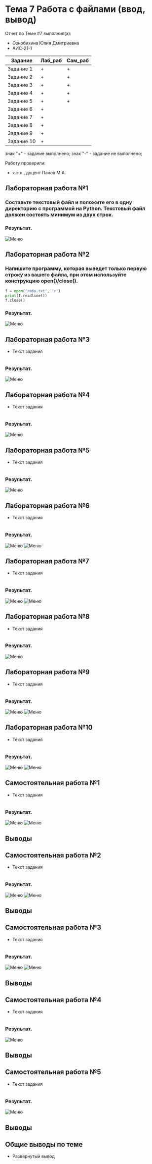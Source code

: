 # Тема 7 Работа с файлами (ввод, вывод)
Отчет по Теме #7 выполнил(а):
- Ознобихина Юлия Дмитриевна
- АИС-21-1

| Задание | Лаб_раб | Сам_раб |
| ------ | ------ | ------ |
| Задание 1 | + | + |
| Задание 2 | + | + |
| Задание 3 | + | + |
| Задание 4 | + | + |
| Задание 5 | + | + |
| Задание 6 | + |   |
| Задание 7 | + |   |
| Задание 8 | + |   |
| Задание 9 | + |   |
| Задание 10 | + |   |

знак "+" - задание выполнено; знак "-" - задание не выполнено;

Работу проверили:
- к.э.н., доцент Панов М.А.

## Лабораторная работа №1
### Составьте текстовый файл и положите его в одну директорию с программой на Python. Текстовый файл должен состоять минимум из двух строк.
### Результат.
![Меню](https://github.com/jusikkkk/soft_e/blob/%D0%A2%D0%B5%D0%BC%D0%B0_7/%D0%BF%D1%85%D0%BE%D1%82%D0%BE%D1%81/%D0%BB%D1%80/1.PNG)

## Лабораторная работа №2
### Напишите программу, которая выведет только первую строку из вашего файла, при этом используйте конструкцию open()/close().
```python
f = open('лаба.txt', 'r')
print(f.readline())
f.close()
```
### Результат.
![Меню](https://github.com/jusikkkk/soft_e/blob/%D0%A2%D0%B5%D0%BC%D0%B0_7/%D0%BF%D1%85%D0%BE%D1%82%D0%BE%D1%81/%D0%BB%D1%80/2.PNG)

## Лабораторная работа №3
- Текст задания
```python

```
### Результат.
![Меню](https://github.com/jusikkkk/soft_e/blob/%D0%A2%D0%B5%D0%BC%D0%B0_7/%D0%BF%D1%85%D0%BE%D1%82%D0%BE%D1%81/%D0%BB%D1%80/3.PNG)
  
## Лабораторная работа №4
- Текст задания
```python

```
### Результат.
![Меню](https://github.com/jusikkkk/soft_e/blob/%D0%A2%D0%B5%D0%BC%D0%B0_7/%D0%BF%D1%85%D0%BE%D1%82%D0%BE%D1%81/%D0%BB%D1%80/4.PNG)

## Лабораторная работа №5
- Текст задания
```python

```
### Результат.
![Меню](https://github.com/jusikkkk/soft_e/blob/%D0%A2%D0%B5%D0%BC%D0%B0_7/%D0%BF%D1%85%D0%BE%D1%82%D0%BE%D1%81/%D0%BB%D1%80/5.PNG)

## Лабораторная работа №6
- Текст задания
```python

```
### Результат.
![Меню](https://github.com/jusikkkk/soft_e/blob/%D0%A2%D0%B5%D0%BC%D0%B0_7/%D0%BF%D1%85%D0%BE%D1%82%D0%BE%D1%81/%D0%BB%D1%80/6.1.PNG)
![Меню](https://github.com/jusikkkk/soft_e/blob/%D0%A2%D0%B5%D0%BC%D0%B0_7/%D0%BF%D1%85%D0%BE%D1%82%D0%BE%D1%81/%D0%BB%D1%80/6.2.PNG)

## Лабораторная работа №7
- Текст задания
```python

```
### Результат.
![Меню](https://github.com/jusikkkk/soft_e/blob/%D0%A2%D0%B5%D0%BC%D0%B0_7/%D0%BF%D1%85%D0%BE%D1%82%D0%BE%D1%81/%D0%BB%D1%80/7.PNG)
![Меню](https://github.com/jusikkkk/soft_e/blob/%D0%A2%D0%B5%D0%BC%D0%B0_7/%D0%BF%D1%85%D0%BE%D1%82%D0%BE%D1%81/%D0%BB%D1%80/7.1.PNG)

## Лабораторная работа №8
- Текст задания
```python

```
### Результат.
![Меню](https://github.com/jusikkkk/soft_e/blob/%D0%A2%D0%B5%D0%BC%D0%B0_7/%D0%BF%D1%85%D0%BE%D1%82%D0%BE%D1%81/%D0%BB%D1%80/8.PNG)

## Лабораторная работа №9
- Текст задания
```python

```
### Результат.
![Меню](https://github.com/jusikkkk/soft_e/blob/%D0%A2%D0%B5%D0%BC%D0%B0_7/%D0%BF%D1%85%D0%BE%D1%82%D0%BE%D1%81/%D0%BB%D1%80/9.PNG)
![Меню](https://github.com/jusikkkk/soft_e/blob/%D0%A2%D0%B5%D0%BC%D0%B0_7/%D0%BF%D1%85%D0%BE%D1%82%D0%BE%D1%81/%D0%BB%D1%80/9.1.PNG)

## Лабораторная работа №10
- Текст задания
```python

```
### Результат.
![Меню](https://github.com/jusikkkk/soft_e/blob/%D0%A2%D0%B5%D0%BC%D0%B0_7/%D0%BF%D1%85%D0%BE%D1%82%D0%BE%D1%81/%D0%BB%D1%80/10.1.PNG)
![Меню](https://github.com/jusikkkk/soft_e/blob/%D0%A2%D0%B5%D0%BC%D0%B0_7/%D0%BF%D1%85%D0%BE%D1%82%D0%BE%D1%81/%D0%BB%D1%80/10.2.PNG)

## Самостоятельная работа №1
- Текст задания
```python

```
### Результат.
![Меню](https://github.com/jusikkkk/soft_e/blob/%D0%A2%D0%B5%D0%BC%D0%B0_7/%D0%BF%D1%85%D0%BE%D1%82%D0%BE%D1%81/%D1%81%D1%80/1.PNG)
![Меню](https://github.com/jusikkkk/soft_e/blob/%D0%A2%D0%B5%D0%BC%D0%B0_7/%D0%BF%D1%85%D0%BE%D1%82%D0%BE%D1%81/%D1%81%D1%80/1.1.PNG)
## Выводы
  
## Самостоятельная работа №2
- Текст задания
```python

```
### Результат.
![Меню](https://github.com/jusikkkk/soft_e/blob/%D0%A2%D0%B5%D0%BC%D0%B0_7/%D0%BF%D1%85%D0%BE%D1%82%D0%BE%D1%81/%D1%81%D1%80/2.1.PNG)
![Меню](https://github.com/jusikkkk/soft_e/blob/%D0%A2%D0%B5%D0%BC%D0%B0_7/%D0%BF%D1%85%D0%BE%D1%82%D0%BE%D1%81/%D1%81%D1%80/2.2.PNG)
## Выводы
  
## Самостоятельная работа №3
- Текст задания
```python

```
### Результат.
![Меню](https://github.com/jusikkkk/soft_e/blob/%D0%A2%D0%B5%D0%BC%D0%B0_7/%D0%BF%D1%85%D0%BE%D1%82%D0%BE%D1%81/%D1%81%D1%80/3.1.PNG)
![Меню](https://github.com/jusikkkk/soft_e/blob/%D0%A2%D0%B5%D0%BC%D0%B0_7/%D0%BF%D1%85%D0%BE%D1%82%D0%BE%D1%81/%D1%81%D1%80/3.2.PNG)
## Выводы
  
## Самостоятельная работа №4
- Текст задания
```python

```
### Результат.
![Меню](https://github.com/jusikkkk/soft_e/blob/%D0%A2%D0%B5%D0%BC%D0%B0_7/%D0%BF%D1%85%D0%BE%D1%82%D0%BE%D1%81/%D1%81%D1%80/1.PNG)
## Выводы
  
## Самостоятельная работа №5
- Текст задания
```python

```
### Результат.
![Меню](https://github.com/jusikkkk/soft_e/blob/%D0%A2%D0%B5%D0%BC%D0%B0_7/%D0%BF%D1%85%D0%BE%D1%82%D0%BE%D1%81/%D1%81%D1%80/1.PNG)
## Выводы

## Общие выводы по теме
- Развернутый вывод

